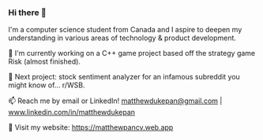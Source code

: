 ### Hi there 👋

I'm a computer science student from Canada and I aspire to deepen my understanding in various areas of technology & product development.

🔭 I'm currently working on a C++ game project based off the strategy game Risk (almost finished).

🌱 Next project: stock sentiment analyzer for an infamous subreddit you might know of... r/WSB.

📫 Reach me by email or LinkedIn! matthewdukepan@gmail.com | www.linkedin.com/in/matthewdukepan

💬 Visit my website: https://matthewpancv.web.app

<!--[![Top Langs](https://github-readme-stats.vercel.app/api/top-langs/?username=fryingpannn&layout=compact&hide=tex)](https://github.com/anuraghazra/github-readme-stats)-->

<!--
**Fryingpannn/Fryingpannn** is a ✨ _special_ ✨ repository because its `README.md` (this file) appears on your GitHub profile.

Here are some ideas to get you started:

- 🔭 I’m currently working on ...
- 🌱 I’m currently learning ...
- 👯 I’m looking to collaborate on ...
- 🤔 I’m looking for help with ...
- 💬 Ask me about ...
- 📫 How to reach me: ...
- 😄 Pronouns: ...
- ⚡ Fun fact: ...
-->
